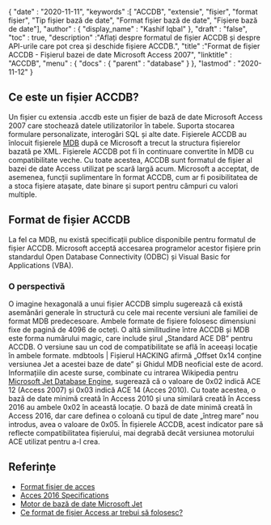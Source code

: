 {
  "date" : "2020-11-11",
  "keywords" :[ "ACCDB", "extensie", "fișier", "format fișier", "Tip fișier bază de date", "Format fișier bază de date", "Fișiere bază de date"],
  "author" : {
    "display_name" : "Kashif Iqbal"
},
  "draft" : "false",
  "toc" : true,
  "description" :"Aflați despre formatul de fișier ACCDB și despre API-urile care pot crea și deschide fișiere ACCDB.",
  "title" :"Format de fișier ACCDB - Fișierul bazei de date Microsoft Access 2007",
  "linktitle" : "ACCDB",
  "menu" : {
    "docs" : {
      "parent" : "database"
}
},
  "lastmod" : "2020-11-12"
}

## Ce este un fișier ACCDB?

Un fișier cu extensia .accdb este un fișier de bază de date Microsoft Access 2007 care stochează datele utilizatorilor în tabele. Suporta stocarea
formulare personalizate, interogări SQL și alte date. Fișierele ACCDB au înlocuit fișierele [MDB](/ro/database/mdb/) după ce Microsoft a trecut la structura fișierelor bazată pe XML. Fișierele ACCDB pot fi în continuare convertite în MDB cu compatibilitate veche. Cu toate acestea, ACCDB sunt formatul de fișier al bazei de date Access utilizat pe scară largă acum. Microsoft a acceptat, de asemenea, funcții suplimentare în format ACCDB, cum ar fi posibilitatea de a stoca fișiere atașate, date binare și suport pentru câmpuri cu valori multiple.

## Format de fișier ACCDB

La fel ca MDB, nu există specificații publice disponibile pentru formatul de fișier ACCDB. Microsoft acceptă accesarea programelor acestor fișiere prin standardul Open Database Connectivity (ODBC) și Visual Basic for Applications (VBA).

### O perspectivă

O imagine hexagonală a unui fișier ACCDB simplu sugerează că există asemănări generale în structură cu cele mai recente versiuni ale familiei de format MDB predecesoare. Ambele formate de fișiere folosesc dimensiuni fixe de pagină de 4096 de octeți. O altă similitudine între ACCDB și MDB este forma numărului magic, care include șirul „Standard ACE DB” pentru ACCDB. O versiune sau un cod de compatibilitate se află în aceeași locație în ambele formate. mdbtools | Fișierul HACKING afirmă „Offset 0x14 conține versiunea Jet a acestei baze de date” și Ghidul MDB neoficial este de acord. Informațiile din aceste surse, combinate cu intrarea Wikipedia pentru [Microsoft Jet Database Engine](https://en.wikipedia.org/wiki/Microsoft_Jet_Database_Engine), sugerează că o valoare de 0x02 indică ACE 12 (Access 2007) și 0x03 indică ACE 14 (Acces 2010). Cu toate acestea, o bază de date minimă creată în Access 2010 și una similară creată în Access 2016 au ambele 0x02 în această locație. O bază de date minimă creată în Access 2016, dar care definea o coloană cu tipul de date „întreg mare” nou introdus, avea o valoare de 0x05. În fișierele ACCDB, acest indicator pare să reflecte compatibilitatea fișierului, mai degrabă decât versiunea motorului ACE utilizat pentru a-l crea.

## Referințe

* [Format fișier de acces](https://support.microsoft.com/en-us/office/which-access-file-format-should-i-use-012d9ab3-d14c-479e-b617-be66f9070b41)
* [Acces 2016 Specifications](https://support.microsoft.com/en-us/office/access-specifications-0cf3c66f-9cf2-4e32-9568-98c1025bb47c?ui=en-us&rs=en-us&ad=us)
* [Motor de bază de date Microsoft Jet](https://en.wikipedia.org/wiki/Microsoft_Jet_Database_Engine)
* [Ce format de fișier Access ar trebui să folosesc?](https://support.microsoft.com/en-us/office/which-access-file-format-should-i-use-012d9ab3-d14c-479e-b617-be66f9070b41?ui=en-us&rs=en-us&ad=us)
